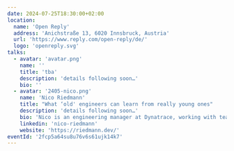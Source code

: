 ```yaml
---
date: 2024-07-25T18:30:00+02:00
location:
  name: 'Open Reply'
  address: 'Anichstraße 13, 6020 Innsbruck, Austria'
  url: 'https://www.reply.com/open-reply/de/'
  logo: 'openreply.svg'
talks:
  - avatar: 'avatar.png'
    name: ''
    title: 'tba'
    description: 'details following soon…'
    bio: ''
  - avatar: '2405-nico.png'
    name: 'Nico Riedmann'
    title: "What ‘old' engineers can learn from really young ones"
    description: 'details following soon…'
    bio: 'Nico is an engineering manager at Dynatrace, working with teams building the cloud and CI/CD foundations of an internal developer platform. With a background in robotics and devops, he’s passionate about all things automation and creating software that simplifies life. Nico co-organizes agile and leadership meetups and volunteers at robotics competitions for children.'
    linkedin: 'nico-riedmann'
    website: 'https://riedmann.dev/'
eventId: '2fcp5a64su8u76v6s61ujk14k7'
---
```

